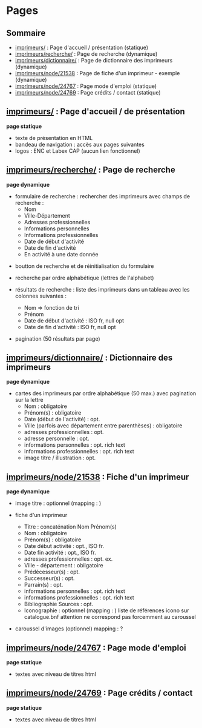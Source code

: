 # Pages

## Sommaire

- [imprimeurs/](#imprimeurs/) : Page d'accueil / présentation (statique)
- [imprimeurs/recherche/](#imprimeurs/recherche/) : Page de recherche (dynamique)
- [imprimeurs/dictionnaire/](#imprimeurs/dictionnaire/) : Page de dictionnaire des imprimeurs (dynamique)
- [imprimeurs/node/21538](#imprimeurs/node/21538) : Page de fiche d'un imprimeur - exemple (dynamique)
- [imprimeurs/node/24767](#imprimeurs/node/24767) : Page mode d'emploi (statique)
- [imprimeurs/node/24769](#imprimeurs/node/24769) : Page crédits / contact (statique)

## [imprimeurs/](http://elec.enc.sorbonne.fr/imprimeurs/) : Page d'accueil / de présentation

**page statique** 

- texte de présentation en HTML 
- bandeau de navigation : accès aux pages suivantes
- logos : ENC et Labex CAP (aucun lien fonctionnel)


## [imprimeurs/recherche/](http://elec.enc.sorbonne.fr/imprimeurs/recherche/) : Page de recherche

**page dynamique**

- formulaire de recherche : rechercher des imprimeurs avec champs de recherche : 
  - Nom 
  - Ville-Département
  - Adresses professionnelles
  - Informations personnelles
  - Informations professionnelles
  - Date de début d'activité
  - Date de fin d'activité
  - En activité à une date donnée
+ boutton de recherche et de réinitialisation du formulaire

- recherche par ordre alphabétique (lettres de l'alphabet)

- résultats de recherche : liste des imprimeurs dans un tableau avec les colonnes suivantes :
  - Nom  => fonction de tri 
  - Prénom 
  - Date de début d'activité : ISO fr, null opt 
  - Date de fin d'activité : ISO fr, null opt

- pagination (50 résultats par page)

## [imprimeurs/dictionnaire/](http://elec.enc.sorbonne.fr/imprimeurs/dictionnaire/) : Dictionnaire des imprimeurs

**page dynamique**

- cartes des imprimeurs par ordre alphabétique (50 max.) avec pagination sur la lettre
  - Nom : obligatoire
  - Prénom(s) : obligatoire 
  - Date (début de l'activité) : opt.
  - Ville (parfois avec département entre parenthèses) : obligatoire
  - adresses professionnelles :  opt.
  - adresse personnelle : opt.
  - informations personnelles :  opt. rich text
  - informations professionnelles : opt. rich text
  - image titre / illustration : opt.

## [imprimeurs/node/21538](http://elec.enc.sorbonne.fr/imprimeurs/node/21538) : Fiche d'un imprimeur

**page dynamique**

- image titre : optionnel (mapping : )

- fiche d'un imprimeur
  - Titre : concaténation Nom Prénom(s) 
  - Nom : obligatoire 
  - Prénom(s) : obligatoire
  - Date début activité : opt., ISO fr.
  - Date fin activité : opt., ISO fr. 
  - adresses professionnelles : opt. ex. 
  - Ville - département : obligatoire 
  - Prédécesseur(s) : opt.
  - Successeur(s) : opt.
  - Parrain(s) : opt.
  - informations personnelles : opt. rich text
  - informations professionnelles : opt. rich text
  - Bibliographie Sources : opt.
  - Iconographie : optionnel (mapping : ) liste de références icono sur catalogue.bnf attention ne correspond pas forcemment au caroussel 

- caroussel d'images (optionnel) mapping : ?

## [imprimeurs/node/24767](http://elec.enc.sorbonne.fr/imprimeurs/node/24767) : Page mode d'emploi 

**page statique**

- textes avec niveau de titres html 

## [imprimeurs/node/24769](http://elec.enc.sorbonne.fr/imprimeurs/node/24769) : Page crédits / contact

**page statique**

- textes avec niveau de titres html